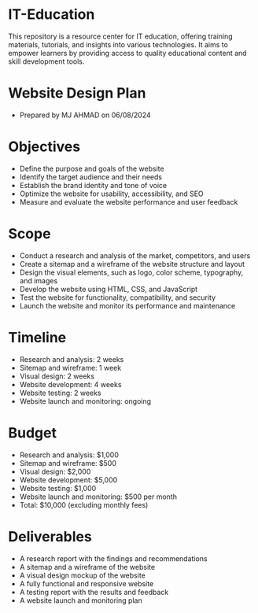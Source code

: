 # IT-Education
This repository is a resource center for IT education, offering training materials, tutorials, and insights into various technologies. It aims to empower learners by providing access to quality educational content and skill development tools.

# Website Design Plan
- Prepared by MJ AHMAD on 06/08/2024
# Objectives
- Define the purpose and goals of the website
- Identify the target audience and their needs
- Establish the brand identity and tone of voice
- Optimize the website for usability, accessibility, and SEO
- Measure and evaluate the website performance and user feedback
# Scope
- Conduct a research and analysis of the market, competitors, and users
- Create a sitemap and a wireframe of the website structure and layout
- Design the visual elements, such as logo, color scheme, typography, and images
- Develop the website using HTML, CSS, and JavaScript
- Test the website for functionality, compatibility, and security
- Launch the website and monitor its performance and maintenance
# Timeline
- Research and analysis: 2 weeks
- Sitemap and wireframe: 1 week
- Visual design: 2 weeks
- Website development: 4 weeks
- Website testing: 2 weeks
- Website launch and monitoring: ongoing
# Budget
- Research and analysis: $1,000
- Sitemap and wireframe: $500
- Visual design: $2,000
- Website development: $5,000
- Website testing: $1,000
- Website launch and monitoring: $500 per month
- Total: $10,000 (excluding monthly fees)
# Deliverables
- A research report with the findings and recommendations
- A sitemap and a wireframe of the website
- A visual design mockup of the website
- A fully functional and responsive website
- A testing report with the results and feedback
- A website launch and monitoring plan

